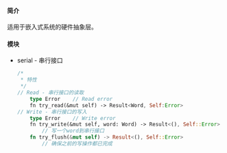 #### 简介

适用于嵌入式系统的硬件抽象层。

#### 模块

- serial - 串行接口

  ```rust
  /*
   * 特性
   */
  // Read - 串行接口的读取
      type Error	// Read error
      fn try_read(&mut self) -> Result<Word, Self:Error>
  // Write - 串行接口的写入
      type Error	// Write error
      fn try_write(&mut self, word: Word) -> Result<(), Self::Error>
          // 写一个word到串行接口
      fn try_flush(&mut self) -> Result<(), Self::Error>
          // 确保之前的写操作都已完成
  ```

  

